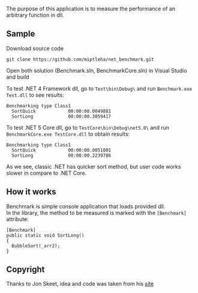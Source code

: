 The purpose of this application is to measure the performance of an arbitrary function in dll.

## Sample
Download source code
```
git clone https://github.com/miptleha/net_benchmark.git
```

Open both solution (Benchmark.sln, BenchmarkCore.sln) in Visual Studio and build

To test .NET 4 Framework dll, go to ```Test\bin\Debug\``` and run ```Benchmark.exe Test.dll``` to see results:
```
Benchmarking type Class1
  SortQuick            00:00:00.0049881
  SortLong             00:00:00.3059417
```

To test .NET 5 Core dll, go to ```TestCore\bin\Debug\net5.0\``` and run ```BenchmarkCore.exe TestCore.dll``` to obtain results:
```
Benchmarking type Class1
  SortQuick            00:00:00.0051001
  SortLong             00:00:00.2239786
```

As we see, classic .NET has quicker sort method, but user code works slower in compare to .NET Core.

## How it works
Benchmark is simple console application that loads provided dll.  
In the library, the method to be measured is marked with the `[Benchmark]` attribute:
```
[Benchmark]
public static void SortLong()
{
  BubbleSort(_arr2);
}
```

## Copyright
Thanks to Jon Skeet, idea and code was taken from his [site](https://jonskeet.uk/csharp/benchmark.html)
